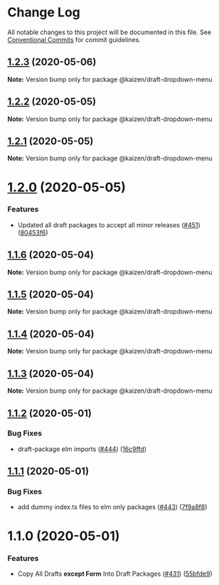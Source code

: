 # Change Log

All notable changes to this project will be documented in this file.
See [Conventional Commits](https://conventionalcommits.org) for commit guidelines.

## [1.2.3](https://github.com/cultureamp/kaizen-design-system/compare/@kaizen/draft-dropdown-menu@1.2.2...@kaizen/draft-dropdown-menu@1.2.3) (2020-05-06)

**Note:** Version bump only for package @kaizen/draft-dropdown-menu





## [1.2.2](https://github.com/cultureamp/kaizen-design-system/compare/@kaizen/draft-dropdown-menu@1.2.1...@kaizen/draft-dropdown-menu@1.2.2) (2020-05-05)

**Note:** Version bump only for package @kaizen/draft-dropdown-menu





## [1.2.1](https://github.com/cultureamp/kaizen-design-system/compare/@kaizen/draft-dropdown-menu@1.2.0...@kaizen/draft-dropdown-menu@1.2.1) (2020-05-05)

**Note:** Version bump only for package @kaizen/draft-dropdown-menu





# [1.2.0](https://github.com/cultureamp/kaizen-design-system/compare/@kaizen/draft-dropdown-menu@1.1.6...@kaizen/draft-dropdown-menu@1.2.0) (2020-05-05)


### Features

* Updated all draft packages to accept all minor releases ([#451](https://github.com/cultureamp/kaizen-design-system/issues/451)) ([80453f6](https://github.com/cultureamp/kaizen-design-system/commit/80453f6c04300dcef61c14e39200ce154863eb0d))





## [1.1.6](https://github.com/cultureamp/kaizen-design-system/compare/@kaizen/draft-dropdown-menu@1.1.5...@kaizen/draft-dropdown-menu@1.1.6) (2020-05-04)

**Note:** Version bump only for package @kaizen/draft-dropdown-menu





## [1.1.5](https://github.com/cultureamp/kaizen-design-system/compare/@kaizen/draft-dropdown-menu@1.1.4...@kaizen/draft-dropdown-menu@1.1.5) (2020-05-04)

**Note:** Version bump only for package @kaizen/draft-dropdown-menu





## [1.1.4](https://github.com/cultureamp/kaizen-design-system/compare/@kaizen/draft-dropdown-menu@1.1.3...@kaizen/draft-dropdown-menu@1.1.4) (2020-05-04)

**Note:** Version bump only for package @kaizen/draft-dropdown-menu





## [1.1.3](https://github.com/cultureamp/kaizen-design-system/compare/@kaizen/draft-dropdown-menu@1.1.2...@kaizen/draft-dropdown-menu@1.1.3) (2020-05-04)

**Note:** Version bump only for package @kaizen/draft-dropdown-menu





## [1.1.2](https://github.com/cultureamp/kaizen-design-system/compare/@kaizen/draft-dropdown-menu@1.1.1...@kaizen/draft-dropdown-menu@1.1.2) (2020-05-01)


### Bug Fixes

* draft-package elm imports ([#444](https://github.com/cultureamp/kaizen-design-system/issues/444)) ([16c9ffd](https://github.com/cultureamp/kaizen-design-system/commit/16c9ffde3ecd6d4f361fb2ab40bf4452a77b0e8a))





## [1.1.1](https://github.com/cultureamp/kaizen-design-system/compare/@kaizen/draft-dropdown-menu@1.1.0...@kaizen/draft-dropdown-menu@1.1.1) (2020-05-01)


### Bug Fixes

* add dummy index.ts files to elm only packages ([#443](https://github.com/cultureamp/kaizen-design-system/issues/443)) ([7f9a8f8](https://github.com/cultureamp/kaizen-design-system/commit/7f9a8f854940830677e785099e35a4636e0bc0f7))





# 1.1.0 (2020-05-01)


### Features

* Copy All Drafts **except Form** Into Draft Packages ([#431](https://github.com/cultureamp/kaizen-design-system/issues/431)) ([55bfde9](https://github.com/cultureamp/kaizen-design-system/commit/55bfde98611d2c4070d26ba082e478f96ddca1fd))
